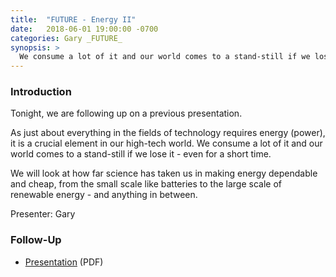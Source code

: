 ```yaml
---
title:  "FUTURE - Energy II"
date:   2018-06-01 19:00:00 -0700
categories: Gary _FUTURE_
synopsis: >
  We consume a lot of it and our world comes to a stand-still if we lose it - even for a short time.
---
```


### Introduction

Tonight, we are following up on a previous presentation.

As just about everything in the fields of technology requires energy (power), it is a crucial element in our high-tech world. We consume a lot of it and our world comes to a stand-still if we lose it - even for a short time.

We will look at how far science has taken us in making energy dependable and cheap, from the small scale like batteries to the large scale of renewable energy - and anything in between.

Presenter: Gary

### Follow-Up

* [Presentation](/assets/present/2018/energy-2.pdf) (PDF)
